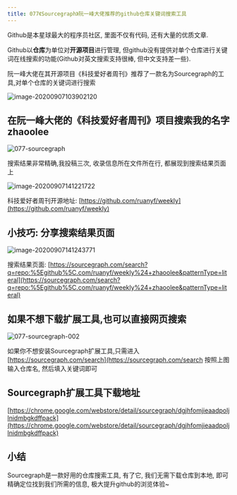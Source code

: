 ```yaml
---
title: 077《Sourcegraph》阮一峰大佬推荐的github仓库关键词搜索工具
---
```


Github是本星球最大的程序员社区, 里面不仅有代码, 还有大量的优质文章.

Github以**仓库**为单位对**开源项目**进行管理, 但github没有提供对单个仓库进行关键词在线搜索的功能(Github对英文搜索支持很棒, 但中文支持差一些).

阮一峰大佬在其开源项目《科技爱好者周刊》推荐了一款名为Sourcegraph的工具,对单个仓库的关键词进行搜索

![image-20200907103902120](https://www.v2fy.com/asset/0i/ChromeAppHeroes/page/077-sourcegraph.assets/image-20200907103902120.png)



## 在阮一峰大佬的《科技爱好者周刊》项目搜索我的名字 zhaoolee



![077-sourcegraph](https://www.v2fy.com/asset/0i/ChromeAppHeroes/page/077-sourcegraph.assets/077-sourcegraph.gif)



搜索结果非常精确,我投稿三次, 收录信息所在文件所在行, 都展现到搜索结果页面上



![image-20200907141221722](https://www.v2fy.com/asset/0i/ChromeAppHeroes/page/077-sourcegraph.assets/image-20200907141221722.png)




科技爱好者周刊开源地址: [https://github.com/ruanyf/weekly](https://github.com/ruanyf/weekly)





## 小技巧: 分享搜索结果页面



![image-20200907141243771](https://www.v2fy.com/asset/0i/ChromeAppHeroes/page/077-sourcegraph.assets/image-20200907141243771.png)



搜索结果页面: [https://sourcegraph.com/search?q=repo:%5Egithub%5C.com/ruanyf/weekly%24+zhaoolee&patternType=literal](https://sourcegraph.com/search?q=repo:%5Egithub%5C.com/ruanyf/weekly%24+zhaoolee&patternType=literal)



## 如果不想下载扩展工具,也可以直接网页搜索



![077-sourcegraph-002](https://www.v2fy.com/asset/0i/ChromeAppHeroes/page/077-sourcegraph.assets/077-sourcegraph-002.gif)





如果你不想安装Sourcegraph扩展工具,只需进入 [https://sourcegraph.com/search](https://sourcegraph.com/search 按照上图输入仓库名, 然后填入关键词即可



## Sourcegraph扩展工具下载地址



[https://chrome.google.com/webstore/detail/sourcegraph/dgjhfomjieaadpoljlnidmbgkdffpack](https://chrome.google.com/webstore/detail/sourcegraph/dgjhfomjieaadpoljlnidmbgkdffpack)



## 小结



Sourcegraph是一款好用的仓库搜索工具, 有了它,  我们无需下载仓库到本地, 即可精确定位找到我们所需的信息,  极大提升github的浏览体验~
